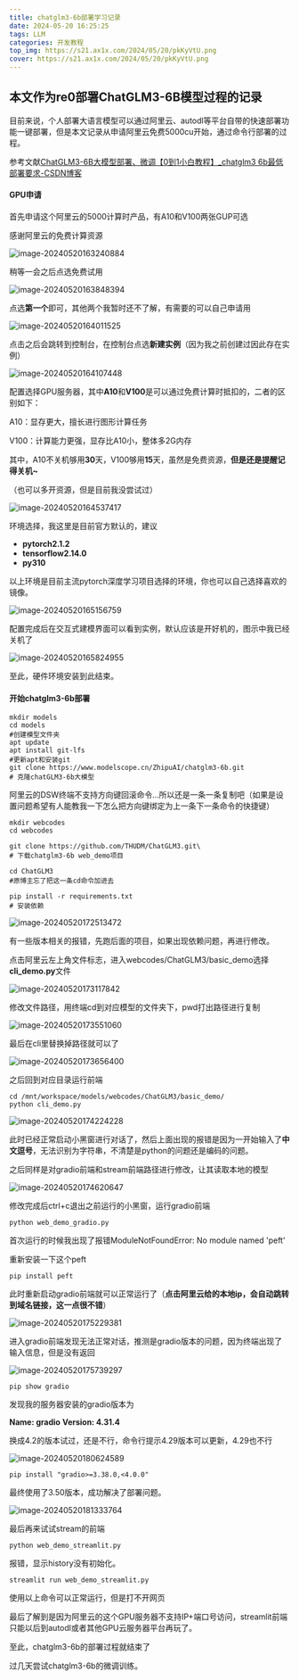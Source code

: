 ```yaml
---
title: chatglm3-6b部署学习记录
date: 2024-05-20 16:25:25
tags: LLM
categories: 开发教程
top_img: https://s21.ax1x.com/2024/05/20/pkKyVtU.png
cover: https://s21.ax1x.com/2024/05/20/pkKyVtU.png
---
```


## 本文作为re0部署ChatGLM3-6B模型过程的记录

目前来说，个人部署大语言模型可以通过阿里云、autodl等平台自带的快速部署功能一键部署，但是本文记录从申请阿里云免费5000cu开始，通过命令行部署的过程。

参考文献[ChatGLM3-6B大模型部署、微调【0到1小白教程】_chatglm3 6b最低部署要求-CSDN博客](https://blog.csdn.net/weixin_44480960/article/details/137092717?csdn_share_tail={"type"%3A"blog"%2C"rType"%3A"article"%2C"rId"%3A"137092717"%2C"source"%3A"weixin_44480960"}&fromshare=blogdetail)

#### GPU申请

首先申请这个阿里云的5000计算时产品，有A10和V100两张GUP可选

感谢阿里云的免费计算资源

![image-20240520163240884](https://jsdelivr.codeqihan.com/gh/Aaaou/Blog-hexo/source/_posts/imgs/imgimage-20240520163240884.png)

稍等一会之后点选免费试用

![image-20240520163848394](https://jsdelivr.codeqihan.com/gh/Aaaou/Blog-hexo/source/_posts/imgs/imgimage-20240520163848394.png)

点选**第一个**即可，其他两个我暂时还不了解，有需要的可以自己申请用

![image-20240520164011525](https://jsdelivr.codeqihan.com/gh/Aaaou/Blog-hexo/source/_posts/imgs/imgimage-20240520164011525.png)

点击之后会跳转到控制台，在控制台点选**新建实例**（因为我之前创建过因此存在实例）

![image-20240520164107448](https://jsdelivr.codeqihan.com/gh/Aaaou/Blog-hexo/source/_posts/imgs/imgimage-20240520164107448.png)

配置选择GPU服务器，其中**A10**和**V100**是可以通过免费计算时抵扣的，二者的区别如下：

A10：显存更大，擅长进行图形计算任务

V100：计算能力更强，显存比A10小，整体多2G内存

其中，A10不关机够用**30**天，V100够用**15**天，虽然是免费资源，**但是还是提醒记得关机~**

（也可以多开资源，但是目前我没尝试过）

![image-20240520164537417](https://jsdelivr.codeqihan.com/gh/Aaaou/Blog-hexo/source/_posts/imgs/imgimage-20240520164537417.png)

环境选择，我这里是目前官方默认的，建议

- **pytorch2.1.2**
- **tensorflow2.14.0**
- **py310**

以上环境是目前主流pytorch深度学习项目选择的环境，你也可以自己选择喜欢的镜像。

![image-20240520165156759](https://jsdelivr.codeqihan.com/gh/Aaaou/Blog-hexo/source/_posts/imgs/imgimage-20240520165156759.png)

配置完成后在交互式建模界面可以看到实例，默认应该是开好机的，图示中我已经关机了

![image-20240520165824955](https://jsdelivr.codeqihan.com/gh/Aaaou/Blog-hexo/source/_posts/imgs/imgimage-20240520165824955.png)

至此，硬件环境安装到此结束。



#### 开始chatglm3-6b部署

```shell
mkdir models
cd models
#创建模型文件夹
apt update
apt install git-lfs
#更新apt和安装git
git clone https://www.modelscope.cn/ZhipuAI/chatglm3-6b.git
# 克隆chatGLM3-6b大模型

```

阿里云的DSW终端不支持方向键回滚命令...所以还是一条一条复制吧（如果是设置问题希望有人能教我一下怎么把方向键绑定为上一条下一条命令的快捷键）

```shell
mkdir webcodes
cd webcodes
 
git clone https://github.com/THUDM/ChatGLM3.git\
# 下载chatglm3-6b web_demo项目

cd ChatGLM3
#原博主忘了把这一条cd命令加进去

pip install -r requirements.txt
# 安装依赖
```

![image-20240520172513472](https://jsdelivr.codeqihan.com/gh/Aaaou/Blog-hexo/source/_posts/imgs/imgimage-20240520172513472.png)

有一些版本相关的报错，先跑后面的项目，如果出现依赖问题，再进行修改。

点击阿里云左上角文件标志，进入webcodes/ChatGLM3/basic_demo选择**cli_demo.py**文件

![image-20240520173117842](https://jsdelivr.codeqihan.com/gh/Aaaou/Blog-hexo/source/_posts/imgs/imgimage-20240520173117842.png)

修改文件路径，用终端cd到对应模型的文件夹下，pwd打出路径进行复制

![image-20240520173551060](https://jsdelivr.codeqihan.com/gh/Aaaou/Blog-hexo/source/_posts/imgs/imgimage-20240520173551060.png)

最后在cli里替换掉路径就可以了

![image-20240520173656400](https://jsdelivr.codeqihan.com/gh/Aaaou/Blog-hexo/source/_posts/imgs/imgimage-20240520173656400.png)

之后回到对应目录运行前端

```shell
cd /mnt/workspace/models/webcodes/ChatGLM3/basic_demo/
python cli_demo.py
```

![image-20240520174224228](https://jsdelivr.codeqihan.com/gh/Aaaou/Blog-hexo/source/_posts/imgs/imgimage-20240520174224228.png)

此时已经正常启动小黑窗进行对话了，然后上面出现的报错是因为一开始输入了**中文逗号**，无法识别为字符串，不清楚是python的问题还是编码的问题。

之后同样是对gradio前端和stream前端路径进行修改，让其读取本地的模型

![image-20240520174620647](https://jsdelivr.codeqihan.com/gh/Aaaou/Blog-hexo/source/_posts/imgs/imgimage-20240520174620647.png)

修改完成后ctrl+c退出之前运行的小黑窗，运行gradio前端

```shell
python web_demo_gradio.py
```

首次运行的时候我出现了报错ModuleNotFoundError: No module named 'peft'

重新安装一下这个peft

```shell
pip install peft
```

此时重新启动gradio前端就可以正常运行了（**点击阿里云给的本地ip，会自动跳转到域名链接，这一点很不错**）

![image-20240520175229381](https://jsdelivr.codeqihan.com/gh/Aaaou/Blog-hexo/source/_posts/imgs/imgimage-20240520175229381.png)

进入gradio前端发现无法正常对话，推测是gradio版本的问题，因为终端出现了输入信息，但是没有返回

![image-20240520175739297](https://jsdelivr.codeqihan.com/gh/Aaaou/Blog-hexo/source/_posts/imgs/imgimage-20240520175739297.png)

```shell
pip show gradio
```

发现我的服务器安装的gradio版本为

**Name: gradio**
**Version: 4.31.4**

换成4.2的版本试过，还是不行，命令行提示4.29版本可以更新，4.29也不行

![image-20240520180624589](https://jsdelivr.codeqihan.com/gh/Aaaou/Blog-hexo/source/_posts/imgs/imgimage-20240520180624589.png)

```shell
pip install "gradio>=3.38.0,<4.0.0"
```

最终使用了3.50版本，成功解决了部署问题。

![image-20240520181333764](https://jsdelivr.codeqihan.com/gh/Aaaou/Blog-hexo/source/_posts/imgs/imgimage-20240520181333764.png)



最后再来试试stream的前端

```shell
python web_demo_streamlit.py
```

报错，显示history没有初始化。

```shell
streamlit run web_demo_streamlit.py
```

使用以上命令可以正常运行，但是打不开网页

最后了解到是因为阿里云的这个GPU服务器不支持IP+端口号访问，streamlit前端只能以后到autodl或者其他GPU云服务器平台再玩了。

至此，chatglm3-6b的部署过程就结束了

过几天尝试chatglm3-6b的微调训练。
